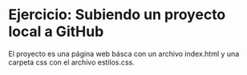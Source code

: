 # Ejercicio: Subiendo un proyecto local a GitHub
El proyecto es una página web básca con un archivo index.html y una carpeta css con el archivo estilos.css.
